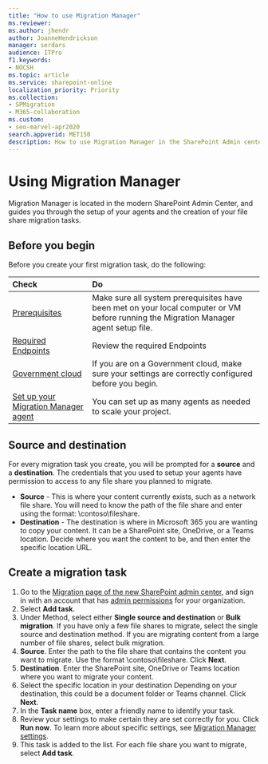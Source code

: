 ```yaml
---
title: "How to use Migration Manager"
ms.reviewer: 
ms.author: jhendr
author: JoanneHendrickson
manager: serdars
audience: ITPro
f1.keywords:
- NOCSH
ms.topic: article
ms.service: sharepoint-online
localization_priority: Priority
ms.collection: 
- SPMigration
- M365-collaboration
ms.custom:
- seo-marvel-apr2020
search.appverid: MET150
description: How to use Migration Manager in the SharePoint Admin center to move your content to Microsoft 365.
---
```

# Using Migration Manager

Migration Manager is located in the modern SharePoint Admin Center, and guides you through the setup of your agents and the creation of your file share migration tasks.  

## Before you begin

Before you create your first migration task, do the following: 


|**Check**|**Do**|
|:-----|:-----|
|[Prerequisites](https://docs.microsoft.com/sharepointmigration/mm-setup-clients#prerequisites)|Make sure all system prerequisites have been met on your local computer or VM before running the Migration Manager agent setup file.|
|[Required Endpoints](https://docs.microsoft.com/sharepointmigration/mm-setup-clients#required-endpoints)|Review the required Endpoints|
|[Government cloud](mm-gov-cloud.md)|If you are on a Government cloud, make sure your settings are correctly configured before you begin.|
|[Set up your Migration Manager agent](mm-setup-clients.md#set-up-a-single-agent)|You can set up as many agents as needed to scale your project.|



## Source and destination
For every migration task you create, you will be prompted for a **source** and a **destination**. The credentials that you used to setup your agents have permission to access to any file share you planned to migrate.

- **Source** - This is where your content currently exists, such as a network file share. You will need to know the path of the file share and enter using the format:  \\contoso\fileshare.
- **Destination** - The destination is where in Microsoft 365 you are wanting to copy your content. It can be a SharePoint site, OneDrive, or a Teams location. Decide where you want the content to be, and then enter the specific location URL. 

## Create a migration task

  
1. Go to the [Migration page of the new SharePoint admin center](https://admin.microsoft.com/sharepoint?page=migrationCenter&modern), and sign in with an account that has [admin permissions](/sharepoint/sharepoint-admin-role) for your organization.   
2. Select **Add task**.   
3. Under Method, select either **Single source and destination** or **Bulk migration**. If you have only a few file shares to migrate, select the single source and destination method. If you are migrating content from a large number of file shares, select bulk migration.
4. **Source**. Enter the path to the file share that contains the content you want to migrate.  Use the format \\contoso\fileshare. Click **Next**.
5. **Destination**. Enter the SharePoint site, OneDrive or Teams location where you want to migrate your content. 
6. Select the specific location in your destination Depending on your destination, this could be a document folder or Teams channel. Click **Next**.
7. In the **Task name** box, enter a friendly name to identify your task. 
8. Review your settings to make certain they are set correctly for you. Click **Run now**. To learn more about specific settings, see [Migration Manager settings](mm-settings.md).
9. This task is added to the list. For each file share you want to migrate, select **Add task**.

